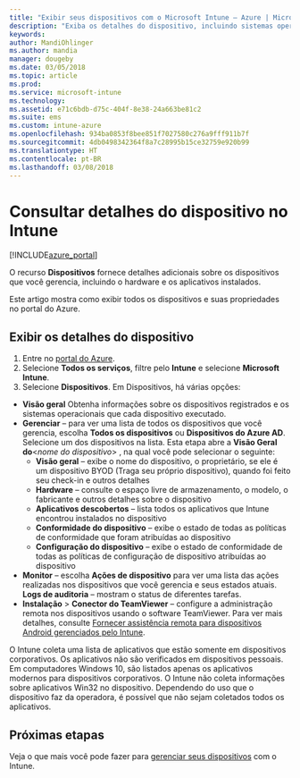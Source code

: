 ```yaml
---
title: "Exibir seus dispositivos com o Microsoft Intune – Azure | Microsoft Docs"
description: "Exiba os detalhes do dispositivo, incluindo sistemas operacionais, espaço de armazenamento, fabricante, modelo e muito mais. Obtenha uma lista de aplicativos instalados, verifique as políticas de conformidade, defina o TeamViewer e muito mais com o Microsoft Intune no Azure. Semelhante à exibição de inventário dos dispositivos que você gerencia."
keywords: 
author: MandiOhlinger
ms.author: mandia
manager: dougeby
ms.date: 03/05/2018
ms.topic: article
ms.prod: 
ms.service: microsoft-intune
ms.technology: 
ms.assetid: e71c6bdb-d75c-404f-8e38-24a663be81c2
ms.suite: ems
ms.custom: intune-azure
ms.openlocfilehash: 934ba0853f8bee851f7027580c276a9fff911b7f
ms.sourcegitcommit: 4db0498342364f8a7c28995b15ce32759e920b99
ms.translationtype: HT
ms.contentlocale: pt-BR
ms.lasthandoff: 03/08/2018
---
```

# <a name="see-device-details-in-intune"></a>Consultar detalhes do dispositivo no Intune

[!INCLUDE[azure_portal](./includes/azure_portal.md)]

O recurso **Dispositivos** fornece detalhes adicionais sobre os dispositivos que você gerencia, incluindo o hardware e os aplicativos instalados. 

Este artigo mostra como exibir todos os dispositivos e suas propriedades no portal do Azure.

## <a name="view-your-device-details"></a>Exibir os detalhes do dispositivo

1. Entre no [portal do Azure](https://portal.azure.com).
2. Selecione **Todos os serviços**, filtre pelo **Intune** e selecione **Microsoft Intune**.
3. Selecione **Dispositivos**. Em Dispositivos, há várias opções:

  - **Visão geral** Obtenha informações sobre os dispositivos registrados e os sistemas operacionais que cada dispositivo executado.
  - **Gerenciar** – para ver uma lista de todos os dispositivos que você gerencia, escolha **Todos os dispositivos** ou **Dispositivos do Azure AD**.
    Selecione um dos dispositivos na lista. Esta etapa abre a **Visão Geral do**<*nome do dispositivo*> , na qual você pode selecionar o seguinte:
    - **Visão geral** – exibe o nome do dispositivo, o proprietário, se ele é um dispositivo BYOD (Traga seu próprio dispositivo), quando foi feito seu check-in e outros detalhes
    - **Hardware** – consulte o espaço livre de armazenamento, o modelo, o fabricante e outros detalhes sobre o dispositivo
    - **Aplicativos descobertos** – lista todos os aplicativos que Intune encontrou instalados no dispositivo
    - **Conformidade do dispositivo** – exibe o estado de todas as políticas de conformidade que foram atribuídas ao dispositivo
    - **Configuração do dispositivo** – exibe o estado de conformidade de todas as políticas de configuração de dispositivo atribuídas ao dispositivo
- **Monitor** – escolha **Ações de dispositivo** para ver uma lista das ações realizadas nos dispositivos que você gerencia e seus estados atuais. **Logs de auditoria** – mostram o status de diferentes tarefas.
- **Instalação** > **Conector do TeamViewer** – configure a administração remota nos dispositivos usando o software TeamViewer. Para ver mais detalhes, consulte [Fornecer assistência remota para dispositivos Android gerenciados pelo Intune](device-profile-android-teamviewer.md).

O Intune coleta uma lista de aplicativos que estão somente em dispositivos corporativos. Os aplicativos não são verificados em dispositivos pessoais. Em computadores Windows 10, são listados apenas os aplicativos modernos para dispositivos corporativos. O Intune não coleta informações sobre aplicativos Win32 no dispositivo. Dependendo do uso que o dispositivo faz da operadora, é possível que não sejam coletados todos os aplicativos.

## <a name="next-steps"></a>Próximas etapas
Veja o que mais você pode fazer para [gerenciar seus dispositivos](device-management.md) com o Intune.
